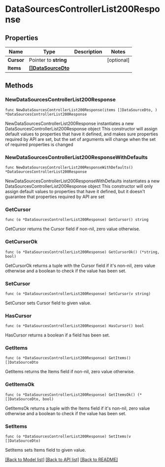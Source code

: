 # DataSourcesControllerList200Response

## Properties

Name | Type | Description | Notes
------------ | ------------- | ------------- | -------------
**Cursor** | Pointer to **string** |  | [optional] 
**Items** | [**[]DataSourceDto**](DataSourceDto.md) |  | 

## Methods

### NewDataSourcesControllerList200Response

`func NewDataSourcesControllerList200Response(items []DataSourceDto, ) *DataSourcesControllerList200Response`

NewDataSourcesControllerList200Response instantiates a new DataSourcesControllerList200Response object
This constructor will assign default values to properties that have it defined,
and makes sure properties required by API are set, but the set of arguments
will change when the set of required properties is changed

### NewDataSourcesControllerList200ResponseWithDefaults

`func NewDataSourcesControllerList200ResponseWithDefaults() *DataSourcesControllerList200Response`

NewDataSourcesControllerList200ResponseWithDefaults instantiates a new DataSourcesControllerList200Response object
This constructor will only assign default values to properties that have it defined,
but it doesn't guarantee that properties required by API are set

### GetCursor

`func (o *DataSourcesControllerList200Response) GetCursor() string`

GetCursor returns the Cursor field if non-nil, zero value otherwise.

### GetCursorOk

`func (o *DataSourcesControllerList200Response) GetCursorOk() (*string, bool)`

GetCursorOk returns a tuple with the Cursor field if it's non-nil, zero value otherwise
and a boolean to check if the value has been set.

### SetCursor

`func (o *DataSourcesControllerList200Response) SetCursor(v string)`

SetCursor sets Cursor field to given value.

### HasCursor

`func (o *DataSourcesControllerList200Response) HasCursor() bool`

HasCursor returns a boolean if a field has been set.

### GetItems

`func (o *DataSourcesControllerList200Response) GetItems() []DataSourceDto`

GetItems returns the Items field if non-nil, zero value otherwise.

### GetItemsOk

`func (o *DataSourcesControllerList200Response) GetItemsOk() (*[]DataSourceDto, bool)`

GetItemsOk returns a tuple with the Items field if it's non-nil, zero value otherwise
and a boolean to check if the value has been set.

### SetItems

`func (o *DataSourcesControllerList200Response) SetItems(v []DataSourceDto)`

SetItems sets Items field to given value.



[[Back to Model list]](../README.md#documentation-for-models) [[Back to API list]](../README.md#documentation-for-api-endpoints) [[Back to README]](../README.md)


